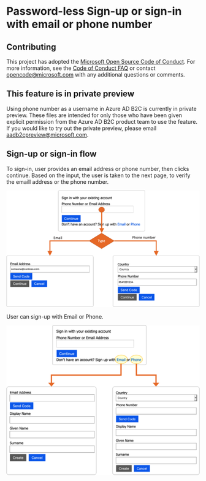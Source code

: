 # Password-less Sign-up or sign-in with email or phone number

## Contributing

This project has adopted the [Microsoft Open Source Code of Conduct](https://opensource.microsoft.com/codeofconduct/). For more information, see the [Code of Conduct FAQ](https://opensource.microsoft.com/codeofconduct/faq/) or contact [opencode@microsoft.com](mailto:opencode@microsoft.com) with any additional questions or comments.

## This feature is in private preview

Using phone number as a username in Azure AD B2C is currently in private preview. These files are intended for only those who have been given explicit permission from the Azure AD B2C product team to use the feature. If you would like to try out the private preview, please email aadb2cpreview@microsoft.com.

## Sign-up or sign-in flow

To sign-in, user provides an email address or phone number, then clicks continue. Based on the input, the user is taken to the next page, to verify the emaill address or the phone number. 

![Sign-in flow](media/sign-in-flow.png)

User can sign-up with Email or Phone. 

![Sign-up flow](media/sign-up-flow.png)